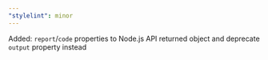 ```yaml
---
"stylelint": minor
---
```


Added: `report`/`code` properties to Node.js API returned object and deprecate `output` property instead
